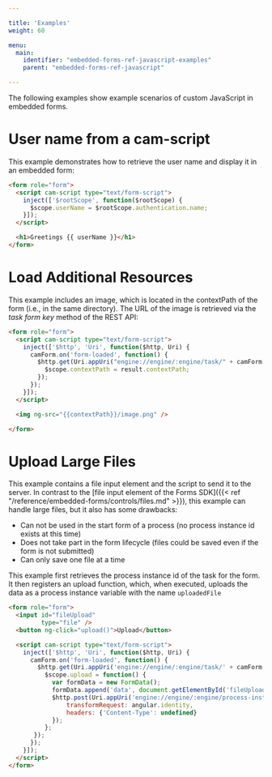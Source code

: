 ```yaml
---

title: 'Examples'
weight: 60

menu:
  main:
    identifier: "embedded-forms-ref-javascript-examples"
    parent: "embedded-forms-ref-javascript"

---
```


The following examples show example scenarios of custom JavaScript in embedded forms.


# User name from a cam-script

This example demonstrates how to retrieve the user name and display it in an embedded form:

```html
<form role="form">
  <script cam-script type="text/form-script">
    inject(['$rootScope', function($rootScope) {
      $scope.userName = $rootScope.authentication.name;
    }]);
  </script>

  <h1>Greetings {{ userName }}</h1>
</form>
```


# Load Additional Resources

This example includes an image, which is located in the contextPath of the form (i.e., in the same directory). The URL of the image is retrieved via the _task form key_ method of the REST API:

```html
<form role="form">
  <script cam-script type="text/form-script">
    inject(['$http', 'Uri', function($http, Uri) {
      camForm.on('form-loaded', function() {
        $http.get(Uri.appUri("engine://engine/:engine/task/" + camForm.taskId + "/form")).success(function(result){
          $scope.contextPath = result.contextPath;
        });
      });
    }]);
  </script>

  <img ng-src="{{contextPath}}/image.png" />

</form>
```

# Upload Large Files

This example contains a file input element and the script to send it to the server. In contrast to the [file input element of the Forms SDK]({{< ref "/reference/embedded-forms/controls/files.md" >}}), this example can handle large files, but it also has some drawbacks:

* Can not be used in the start form of a process (no process instance id exists at this time)
* Does not take part in the form lifecycle (files could be saved even if the form is not submitted)
* Can only save one file at a time

This example first retrieves the process instance id of the task for the form. It then registers an upload function, which, when executed, uploads the data as a process instance variable with the name `uploadedFile`

```html
<form role="form">
  <input id="fileUpload"
         type="file" />
  <button ng-click="upload()">Upload</button>

  <script cam-script type="text/form-script">
    inject(['$http', 'Uri', function($http, Uri) {
      camForm.on('form-loaded', function() {
        $http.get(Uri.appUri('engine://engine/:engine/task/' + camForm.taskId)).success(function(result){
          $scope.upload = function() {
            var formData = new FormData();
            formData.append('data', document.getElementById('fileUpload').files[0]);
            $http.post(Uri.appUri('engine://engine/:engine/process-instance/' + result.processInstanceId + '/variables/uploadedFile/data'), formData, {
                transformRequest: angular.identity,
                headers: {'Content-Type': undefined}
            });
          };
       });
      });
    }]);
  </script>
</form>
```
